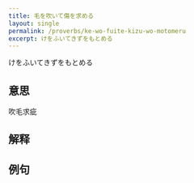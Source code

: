 ```yaml
---
title: 毛を吹いて傷を求める
layout: single
permalink: /proverbs/ke-wo-fuite-kizu-wo-motomeru
excerpt: けをふいてきずをもとめる
---
```


けをふいてきずをもとめる

## 意思

吹毛求疵

## 解释

## 例句

